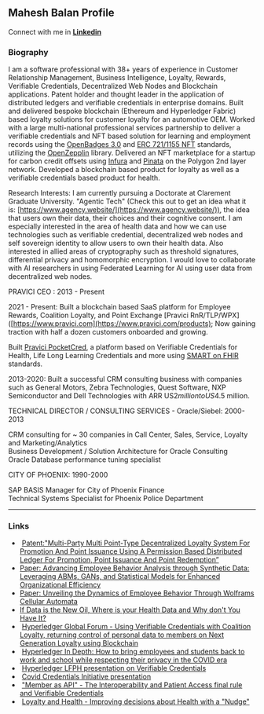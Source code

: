 ## Mahesh Balan Profile


Connect with me in **[Linkedin](https://www.linkedin.com/in/maheshbalan/)**

### Biography

I am a software professional with 38+ years of experience in Customer Relationship Management, Business Intelligence, Loyalty, Rewards, Verifiable Credentials, Decentralized Web Nodes and Blockchain applications. Patent holder and thought leader in the application of distributed ledgers and verifiable credentials in enterprise domains. Built and delivered bespoke blockchain (Ethereum and Hyperledger Fabric) based loyalty solutions for customer loyalty for an automotive OEM. Worked with a large multi-national professional services partnership to deliver a verifiable credentials and NFT based solution for learning and employment records using the [OpenBadges 3.0](https://www.imsglobal.org/spec/ob/v3p0) and [ERC 721/1155 NFT](https://www.alchemy.com/blog/comparing-erc-721-to-erc-1155) standards, utilizing the [OpenZepplin](https://docs.openzeppelin.com/contracts/3.x/erc721) library. Delivered an NFT marketplace for a startup for carbon credit offsets using [Infura](https://www.infura.io/networks/ethereum/polygon) and [Pinata](https://www.infura.io/networks/ethereum/polygon) on the Polygon 2nd layer network. Developed a blockchain based product for loyalty as well as a verifiable credentials based product for health. 

Research Interests: I am currently pursuing a Doctorate at Clarement Graduate University. "Agentic Tech" (Check this out to get an idea what it is: [https://www.agency.website/](https://www.agency.website/)), the idea that users own their data, their choices and their cognitive consent. I am especially interested in the area of health data and how we can use technologies such as verifiable credential, decentralized web nodes and self sovereign identity to allow users to own their health data. Also interested in allied areas of cryptography such as threshold signatures, differential privacy and homomorphic encryption. I would love to collaborate with AI researchers in using Federated Learning for AI using user data from decentralized web nodes.  
  
PRAVICI CEO : 2013 - Present  
  
2021 - Present: Built a blockchain based SaaS platform for Employee Rewards, Coalition Loyalty, and Point Exchange [Pravici RnR/TLP/WPX]([https://www.pravici.com](https://www.pravici.com/products); Now gaining traction with half a dozen customers onboarded and growing.

Built [Pravici PocketCred](https://www.pocketcred.com), a platform based on Verifiable Credentials for Health, Life Long Learning Credentials and more using [SMART on FHIR](https://spec.smarthealth.cards/) standards.

2013-2020: Built a successful CRM consulting business with companies such as General Motors, Zebra Technologies, Quest Software, NXP Semiconductor and Dell Technologies with ARR US$2 million to US$4.5 million.
  
TECHNICAL DIRECTOR / CONSULTING SERVICES - Oracle/Siebel: 2000-2013  
  
CRM consulting for ~ 30 companies in Call Center, Sales, Service, Loyalty and Marketing/Analytics  
Business Development / Solution Architecture for Oracle Consulting  
Oracle Database performance tuning specialist  
  
CITY OF PHOENIX: 1990-2000  
  
SAP BASIS Manager for City of Phoenix Finance  
Technical Systems Specialist for Phoenix Police Department

- - -

### Links

*    [Patent:"Multi-Party Multi Point-Type Decentralized Loyalty System For Promotion And Point Issuance Using A Permission Based Distributed Ledger For Promotion, Point Issuance And Point Redemption”](https://patents.google.com/patent/US11854038B1/en?oq=11854038)
*   [Paper: Advancing Employee Behavior Analysis through Synthetic Data: Leveraging ABMs, GANs, and Statistical Models for Enhanced Organizational Efficiency](https://doi.org/10.48550/arXiv.2409.14197)
*   [Paper: Unveiling the Dynamics of Employee Behavior Through Wolframs Cellular Automata](https://doi.org/10.48550/arXiv.2407.09581)
*   [If Data is the New Oil, Where is your Health Data and Why don't You Have It?](https://www.pocketcred.com/post/if-data-is-the-new-oil-where-is-your-health-data-and-why-don-t-you-have-it)
*    [Hyperledger Global Forum - Using Verifiable Credentials with Coalition Loyalty, returning control of personal data to members on Next Generation Loyalty using Blockchain](https://youtu.be/u5MnHfyEz9E)
*    [Hyperledger In Depth: How to bring employees and students back to work and school while respecting their privacy in the COVID era](https://youtu.be/ZLwPNX3cBnE)
*    [Hyperledger LFPH presentation on Verifiable Credentials](https://bit.ly/3qDK07I)
*    [Covid Credentials Initiative presentation](https://zoom.us/rec/share/Q0KsQ9DoKuI68uvsWRlXJpl4lSv6ZZDjP0tUpnxkfh_ojApWCrQzgYcLBMn-Kzza.D6i3fhxLpcLY64rF)
*    ["Member as API" - The Interoperability and Patient Access final rule and Verifiable Credentials](https://www.pocketcred.com/post/member-as-api-the-interoperability-and-patient-access-final-rule-and-verifiable-credentials)
*    [Loyalty and Health - Improving decisions about Health with a "Nudge"](https://www.pocketcred.com/post/loyalty-and-health-improving-decisions-about-health-with-a-nudge)

